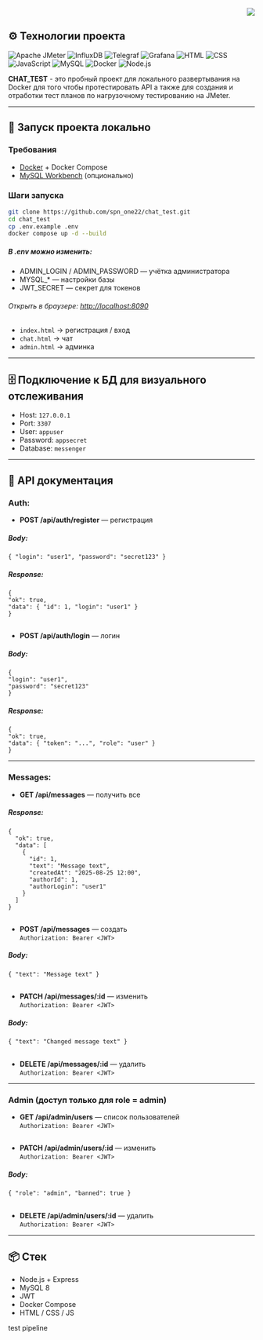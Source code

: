<p align="right">
  <a href="./README.en.md">
    <img src="https://img.shields.io/badge/🇬🇧-English%20version-blue?style=for-the-badge">
  </a>
</p>

## ⚙️ Технологии проекта

![Apache JMeter](https://img.shields.io/badge/Apache-JMeter-red?logo=apache&style=for-the-badge)
![InfluxDB](https://img.shields.io/badge/InfluxDB-1.8-blue?style=for-the-badge&logo=influxdb)
![Telegraf](https://img.shields.io/badge/Telegraf-Agent-gray?style=for-the-badge&logo=influxdb)
![Grafana](https://img.shields.io/badge/Grafana-Dashboards-orange?style=for-the-badge&logo=grafana)
![HTML](https://img.shields.io/badge/HTML-5-orange?logo=html5&style=for-the-badge)
![CSS](https://img.shields.io/badge/CSS-3-blue?logo=css3&style=for-the-badge)
![JavaScript](https://img.shields.io/badge/JavaScript-ES6-yellow?logo=javascript&style=for-the-badge)
![MySQL](https://img.shields.io/badge/MySQL-8-orange?style=for-the-badge&logo=mysql)
![Docker](https://img.shields.io/badge/Docker-Compose-blue?style=for-the-badge&logo=docker)
![Node.js](https://img.shields.io/badge/Node.js-20-green?style=for-the-badge&logo=node.js)







<b>CHAT_TEST</b> - это пробный проект для локального развертывания на Docker для того чтобы протестировать API а также для создания и отработки тест планов по нагрузочному тестированию на JMeter.

_____________________________

## 🚀 Запуск проекта локально

### Требования
- [Docker](https://www.docker.com/) + Docker Compose
- [MySQL Workbench](https://dev.mysql.com/downloads/workbench/) (опционально) 

### Шаги запуска
```bash
git clone https://github.com/spn_one22/chat_test.git
cd chat_test
cp .env.example .env
docker compose up -d --build
```
##### В .env можно изменить:

- ADMIN_LOGIN / ADMIN_PASSWORD — учётка администратора
- MYSQL_* — настройки базы
- JWT_SECRET — секрет для токенов


###### Открыть в браузере: [http://localhost:8090](http://localhost:8090)

- `index.html` → регистрация / вход  
- `chat.html` → чат  
- `admin.html` → админка  

---

## 🗄 Подключение к БД для визуального отслеживания
- Host: `127.0.0.1`  
- Port: `3307`  
- User: `appuser`  
- Password: `appsecret`  
- Database: `messenger`  

---

## 📖 API документация

### Auth:

- **POST /api/auth/register** — регистрация  
##### <i>Body:</i>
```
{ "login": "user1", "password": "secret123" }
```
##### <i>Response:</i>
```
{
"ok": true,
"data": { "id": 1, "login": "user1" } 
}
```
##
- **POST /api/auth/login** — логин  
##### <i>Body:</i>
```
{ 
"login": "user1",
"password": "secret123" 
}
```
##### <i>Response:</i>
```
{ 
"ok": true, 
"data": { "token": "...", "role": "user" } 
}
```
---

### Messages:
- **GET /api/messages** — получить все  
##### <i>Response:</i>
```
{
  "ok": true,
  "data": [
    {
      "id": 1,
      "text": "Message text",
      "createdAt": "2025-08-25 12:00",
      "authorId": 1,
      "authorLogin": "user1"
    }
  ]
}
```
##
- **POST /api/messages** — создать  
`Authorization: Bearer <JWT>`
##### <i>Body:</i>
```
{ "text": "Message text" }
```
##
- **PATCH /api/messages/:id** — изменить  
`Authorization: Bearer <JWT>`
##### <i>Body:</i>
```
{ "text": "Changed message text" }
```
##
- **DELETE /api/messages/:id** — удалить  
`Authorization: Bearer <JWT>`
---

### Admin (доступ только для role = admin)
- **GET /api/admin/users** — список пользователей  
`Authorization: Bearer <JWT>`
##
- **PATCH /api/admin/users/:id** — изменить  
`Authorization: Bearer <JWT>`
##### <i>Body:</i>
```
{ "role": "admin", "banned": true }
```
##
- **DELETE /api/admin/users/:id** — удалить  
`Authorization: Bearer <JWT>`

---

## 📦 Стек
- Node.js + Express  
- MySQL 8  
- JWT  
- Docker Compose  
- HTML / CSS / JS  

t e s t   p i p e l i n e  
 
